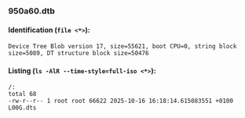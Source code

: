 ### 950a60.dtb
#### Identification (`file <*>`):
```
Device Tree Blob version 17, size=55621, boot CPU=0, string block size=5089, DT structure block size=50476
```
#### Listing (`ls -AlR --time-style=full-iso <*>`):
```
/:
total 68
-rw-r--r-- 1 root root 66622 2025-10-16 16:18:14.615083551 +0100 L00G.dts
```

